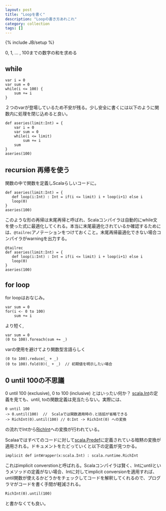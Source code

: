 ```yaml
---
layout: post
title: "Loopを書く"
description: "Loopの書き方あれこれ"
category: collection
tags: []
---
```

{% include JB/setup %}

0, 1, ... , 100までの数字の和を求める

## while

	var i = 0
	var sum = 0
	while(i <= 100) {
		sum += i
	}

２つのvarが登場しているため不安が残る。少し安全に書くには以下のように関数内に処理を閉じ込めると良い。

	def aseries(limit:Int) = {
		var i = 0
		var sum = 0
		while(i <= limit) 
			sum += i
		sum
	}
	aseries(100)
	
## recursion 再帰を使う

関数の中で関数を定義しScalaらしいコードに。

	def aseries(limit:Int) = {
       def loop(i:Int) : Int = if(i <= limit) i + loop(i+1) else i
	   loop(0)
	}
	aseries(100)

このような形の再帰は末尾再帰と呼ばれ、Scalaコンパイラは自動的にwhile文を使った式に最適化してくれる。本当に末尾最適化されているか確認するためには、```@tailrec```アノテーションをつけておくこと。末尾再帰最適化できない場合コンパイラがwarningを出力する。

	@tailrec
	def aseries(limit:Int) = {
       def loop(i:Int) : Int = if(i <= limit) i + loop(i+1) else i
	   loop(0)
	}
	aseries(100)


## for loop

for loopはおなじみ。

	var sum = 0
	for(i <- 0 to 100)
		sum += i

より短く,

	var sum = 0
	(0 to 100).foreach(sum += _)

varの使用を避けてより関数型言語らしく

	(0 to 100).reduce(_ + _)
	(0 to 100).fold(0)(_ + _)  // 初期値を明示したい場合
	

## 0 until 100の不思議

0 until 100 (exclusive),  0 to 100 (inclusive) とはいったい何か？ [scala.Int](http://www.scala-lang.org/api/current/index.html#scala.Int)の定義を見ても、until, toの関数定義は見当たらない。実際には、

	0 until 100
	-> 0.until(100)  //  Scalaでは関数適用時の.と括弧が省略できる
	-> RichInt(0).until(100) // 0:Int -> RichInt(0) への変換

の流れでIntから[RichInt](http://www.scala-lang.org/api/current/index.html#scala.runtime.RichInt)への変換が行われている。

Scalaaではすべてのコードに対して[scala.Predef](http://www.scala-lang.org/api/current/index.html#scala.Predef$)に定義されている暗黙の変換が適用される。ドキュメントをたどっていくと以下の定義が見つかる。

	implicit def intWrapper(x:scala.Int) : scala.runtime.RichInt 

これはimplicit converstionと呼ばれる。Scalaコンパイラは賢く、Intにuntilというメソッドの定義がない場合、Intに対してimplicit conversionを適用すれば、until関数が使えるかどうかをチェックしてコードを解釈してくれるので、プログラマがコードを書く手間が軽減される。

	RichInt(0).until(100)

と書かなくても良い。




